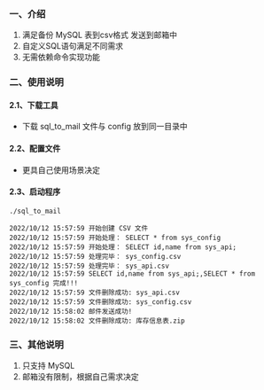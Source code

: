 ###  一、介绍
  1)  满足备份 MySQL 表到csv格式 发送到邮箱中
  2)  自定义SQL语句满足不同需求
  3)  无需依赖命令实现功能

###  二、使用说明
#### 2.1、下载工具
* 下载 sql_to_mail 文件与 config 放到同一目录中

#### 2.2、配置文件
* 更具自己使用场景决定

#### 2.3、启动程序
```
./sql_to_mail

2022/10/12 15:57:59 开始创建 CSV 文件
2022/10/12 15:57:59 开始处理： SELECT * from sys_config
2022/10/12 15:57:59 开始处理： SELECT id,name from sys_api;
2022/10/12 15:57:59 处理完毕： sys_config.csv
2022/10/12 15:57:59 处理完毕： sys_api.csv
2022/10/12 15:57:59 SELECT id,name from sys_api;,SELECT * from sys_config 完成!!!
2022/10/12 15:57:59 文件删除成功: sys_api.csv 
2022/10/12 15:57:59 文件删除成功: sys_config.csv 
2022/10/12 15:58:02 邮件发送成功!
2022/10/12 15:58:02 文件删除成功: 库存信息表.zip
```

### 三、其他说明
1)  只支持 MySQL
2)  邮箱没有限制，根据自己需求决定